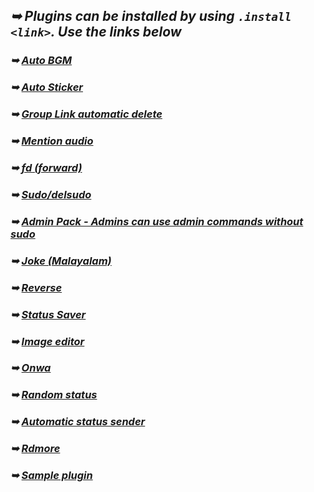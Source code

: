 ## _➥ Plugins can be installed by using `.install <link>`. Use the links below_
### _➥ [Auto BGM](https://gist.github.com/souravkl11/7fb7abe0d55312c646bd0d3c56f48e63)_
### _➥ [Auto Sticker](https://gist.github.com/souravkl11/0c6af5ed5ced1e2a07fb9f2f847d7707)_
### _➥ [Group Link automatic delete](https://gist.github.com/souravkl11/502776f8fd968b1cab61fa828acbe905)_
### _➥ [Mention audio](https://gist.github.com/souravkl11/4c5c4474abf19f4f8bba23f2c1a7fb18)_
### _➥ [fd (forward)](https://gist.github.com/souravkl11/30c39e44fe70e7545e397c2c2ae2fae0)_
### _➥ [Sudo/delsudo](https://gist.github.com/souravkl11/bc74f8ee25f894bdb09f120846e1c25d)_
### _➥ [Admin Pack - Admins can use admin commands without sudo](https://gist.github.com/souravkl11/06ed66a2cacdd53f09465d7babc65f4e)_
### _➥ [Joke (Malayalam)](https://gist.github.com/souravkl11/971495b95971d76947e8cec73fbaad66)_
### _➥ [Reverse](https://gist.github.com/souravkl11/ac2a8af711cbc8c1403460411bec8d58)_
### _➥ [Status Saver](https://gist.github.com/souravkl11/cf134ef5beb4f2c735ad60eff9bdbd8e)_
### _➥ [Image editor](https://gist.github.com/mask-sir/bd3649681241441a2821b16db135ab8e)_
### _➥ [Onwa](https://gist.github.com/souravkl11/9f09e788cd06da1b88a25d1df94da514)_
### _➥ [Random status](https://gist.github.com/mask-sir/7039ba28830665af850441ed94c115d2)_
### _➥ [Automatic status sender](https://gist.githubusercontent.com/souravkl11/7ba617d50196c809d0d1afeb96d6a494/)_
### _➥ [Rdmore](https://gist.github.com/mask-sir/90d61301c2ec93acedc414e7c9c52277)_
### _➥ [Sample plugin](https://gist.github.com/souravkl11/0091caf6c86eedae11c88cf98734707a)_
